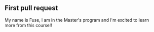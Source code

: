 ## First pull request
My name is Fuse, I am in the Master's program and I'm excited to learn more from this course!!
